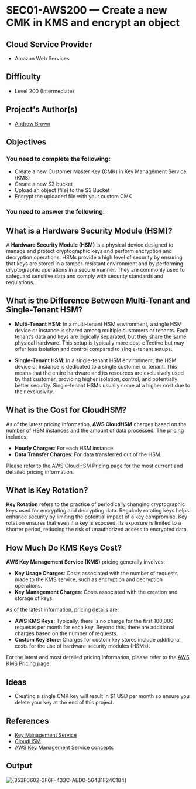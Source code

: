 # SEC01-AWS200 — Create a new CMK in KMS and encrypt an object

## Cloud Service Provider
- Amazon Web Services

## Difficulty

- Level 200 (Intermediate)

## Project's Author(s)

- [Andrew Brown](https://twitter.com/andrewbrown)

## Objectives

### You need to complete the following:

- Create a new Customer Master Key (CMK) in Key Management Service (KMS)
- Create a new S3 bucket
- Upload an object (file) to the S3 Bucket
- Encrypt the uploaded file with your custom CMK

### You need to answer the following:

## What is a Hardware Security Module (HSM)?

A **Hardware Security Module (HSM)** is a physical device designed to manage and protect cryptographic keys and perform encryption and decryption operations. HSMs provide a high level of security by ensuring that keys are stored in a tamper-resistant environment and by performing cryptographic operations in a secure manner. They are commonly used to safeguard sensitive data and comply with security standards and regulations.

## What is the Difference Between Multi-Tenant and Single-Tenant HSM?

- **Multi-Tenant HSM**: In a multi-tenant HSM environment, a single HSM device or instance is shared among multiple customers or tenants. Each tenant’s data and keys are logically separated, but they share the same physical hardware. This setup is typically more cost-effective but may offer less isolation and control compared to single-tenant setups.

- **Single-Tenant HSM**: In a single-tenant HSM environment, the HSM device or instance is dedicated to a single customer or tenant. This means that the entire hardware and its resources are exclusively used by that customer, providing higher isolation, control, and potentially better security. Single-tenant HSMs usually come at a higher cost due to their exclusivity.

## What is the Cost for CloudHSM?

As of the latest pricing information, **AWS CloudHSM** charges based on the number of HSM instances and the amount of data processed. The pricing includes:
- **Hourly Charges**: For each HSM instance.
- **Data Transfer Charges**: For data transferred out of the HSM.

Please refer to the [AWS CloudHSM Pricing page](https://aws.amazon.com/cloudhsm/pricing/) for the most current and detailed pricing information.

## What is Key Rotation?

**Key Rotation** refers to the practice of periodically changing cryptographic keys used for encrypting and decrypting data. Regularly rotating keys helps enhance security by limiting the potential impact of a key compromise. Key rotation ensures that even if a key is exposed, its exposure is limited to a shorter period, reducing the risk of unauthorized access to encrypted data.

## How Much Do KMS Keys Cost?

**AWS Key Management Service (KMS)** pricing generally involves:
- **Key Usage Charges**: Costs associated with the number of requests made to the KMS service, such as encryption and decryption operations.
- **Key Management Charges**: Costs associated with the creation and storage of keys. 

As of the latest information, pricing details are:
- **AWS KMS Keys**: Typically, there is no charge for the first 100,000 requests per month for each key. Beyond this, there are additional charges based on the number of requests.
- **Custom Key Store**: Charges for custom key stores include additional costs for the use of hardware security modules (HSMs).

For the latest and most detailed pricing information, please refer to the [AWS KMS Pricing page](https://aws.amazon.com/kms/pricing/).

## Ideas

- Creating a single CMK key will result in $1 USD per month so ensure
  you delete your key at the end of this project.

## References

- [Key Management Service](https://aws.amazon.com/kms/)
- [CloudHSM](https://aws.amazon.com/cloudhsm/)
- [AWS Key Management Service concepts](https://docs.aws.amazon.com/kms/latest/developerguide/concepts.html)

## Output
![{353F0602-3F6F-433C-AED0-564B1F24C184}](https://github.com/user-attachments/assets/b0da9db0-a6ac-490b-b8c7-ecd8cd3c8348)
